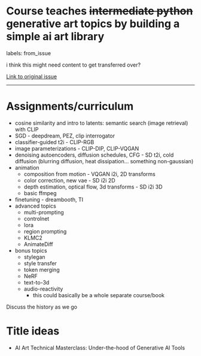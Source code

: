 # Course teaches ~~intermediate python~~ generative art topics by building a simple ai art library

labels: from_issue

i think this might need content to get transferred over?

[Link to original issue](https://github.com/dmarx/bench-warmers/issues/34)

---

# Assignments/curriculum

* cosine similarity and intro to latents: semantic search (image retrieval) with CLIP
* SGD - deepdream, PEZ, clip interrogator
* classifier-guided t2i - CLIP-RGB
* image parameterizations - CLIP-DIP, CLIP-VQGAN
* denoising autoencoders, diffusion schedules, CFG - SD t2i, cold diffusion (blurring diffusion, heat dissipation... something non-gaussian)
* animation
  * composition from motion - VQGAN i2i, 2D transforms
  * color correction, new vae - SD i2i 2D
  * depth estimation, optical flow, 3d transforms - SD i2i 3D
  * basic ffmpeg
* finetuning - dreambooth, TI
* advanced topics
  * multi-prompting
  * controlnet
  * lora
  * region prompting
  * KLMC2
  * AnimateDiff
* bonus topics
  * stylegan
  * style transfer
  * token merging
  * NeRF
  * text-to-3d
  * audio-reactivity
    * this could basically be a whole separate course/book


Discuss the history as we go
 
# Title ideas

* AI Art Technical Masterclass: Under-the-hood of Generative AI Tools
